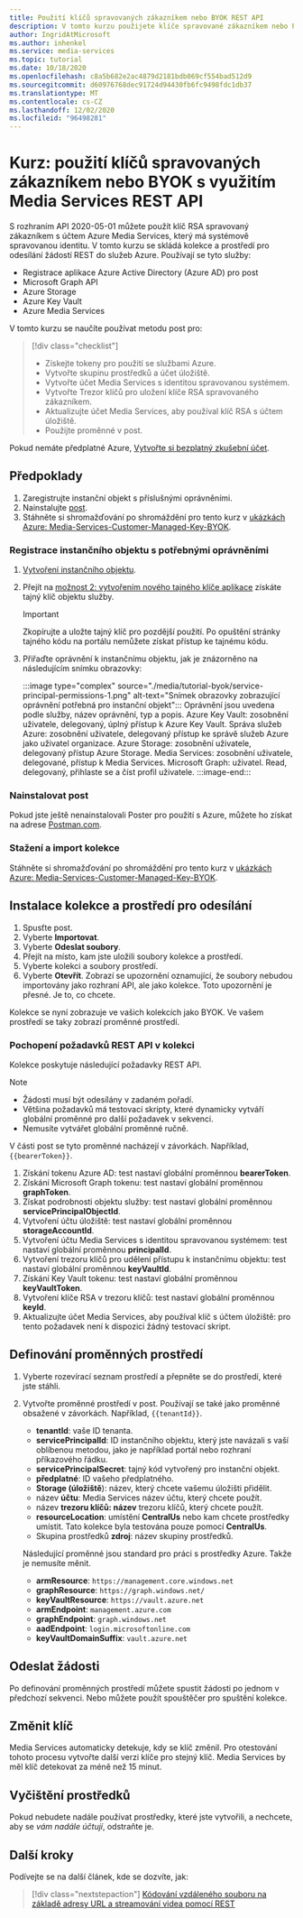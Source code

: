 ```yaml
---
title: Použití klíčů spravovaných zákazníkem nebo BYOK REST API
description: V tomto kurzu použijete klíče spravované zákazníkem nebo Přineste vlastní klíč (BYOK) s účtem úložiště Azure Media Services.
author: IngridAtMicrosoft
ms.author: inhenkel
ms.service: media-services
ms.topic: tutorial
ms.date: 10/18/2020
ms.openlocfilehash: c8a5b682e2ac4879d2181bdb069cf554bad512d9
ms.sourcegitcommit: d60976768dec91724d94430fb6fc9498fdc1db37
ms.translationtype: MT
ms.contentlocale: cs-CZ
ms.lasthandoff: 12/02/2020
ms.locfileid: "96498281"
---
```

# <a name="tutorial-use-customer-managed-keys-or-byok-with-media-services-rest-api"></a>Kurz: použití klíčů spravovaných zákazníkem nebo BYOK s využitím Media Services REST API

S rozhraním API 2020-05-01 můžete použít klíč RSA spravovaný zákazníkem s účtem Azure Media Services, který má systémově spravovanou identitu. V tomto kurzu se skládá kolekce a prostředí pro odesílání žádostí REST do služeb Azure. Používají se tyto služby:

- Registrace aplikace Azure Active Directory (Azure AD) pro post
- Microsoft Graph API
- Azure Storage
- Azure Key Vault
- Azure Media Services

V tomto kurzu se naučíte používat metodu post pro:

> [!div class="checklist"]
> - Získejte tokeny pro použití se službami Azure.
> - Vytvořte skupinu prostředků a účet úložiště.
> - Vytvořte účet Media Services s identitou spravovanou systémem.
> - Vytvořte Trezor klíčů pro uložení klíče RSA spravovaného zákazníkem.
> - Aktualizujte účet Media Services, aby používal klíč RSA s účtem úložiště.
> - Použijte proměnné v post.

Pokud nemáte předplatné Azure, [Vytvořte si bezplatný zkušební účet](https://azure.microsoft.com/free/).

## <a name="prerequisites"></a>Předpoklady

1. Zaregistrujte instanční objekt s příslušnými oprávněními.
1. Nainstalujte [post](https://www.postman.com).
1. Stáhněte si shromažďování po shromáždění pro tento kurz v [ukázkách Azure: Media-Services-Customer-Managed-Key-BYOK](https://github.com/Azure-Samples/media-services-customer-managed-keys-byok).

### <a name="register-a-service-principal-with-the-needed-permissions"></a>Registrace instančního objektu s potřebnými oprávněními

1. [Vytvoření instančního objektu](../../active-directory/develop/howto-create-service-principal-portal.md).
1. Přejít na [možnost 2: vytvořením nového tajného klíče aplikace](../../active-directory/develop/howto-create-service-principal-portal.md#authentication-two-options) získáte tajný klíč objektu služby.

   > [!IMPORTANT]
   >Zkopírujte a uložte tajný klíč pro pozdější použití. Po opuštění stránky tajného kódu na portálu nemůžete získat přístup ke tajnému kódu.

1. Přiřaďte oprávnění k instančnímu objektu, jak je znázorněno na následujícím snímku obrazovky:

   :::image type="complex" source="./media/tutorial-byok/service-principal-permissions-1.png" alt-text="Snímek obrazovky zobrazující oprávnění potřebná pro instanční objekt":::
   Oprávnění jsou uvedena podle služby, název oprávnění, typ a popis. Azure Key Vault: zosobnění uživatele, delegovaný, úplný přístup k Azure Key Vault. Správa služeb Azure: zosobnění uživatele, delegovaný přístup ke správě služeb Azure jako uživatel organizace. Azure Storage: zosobnění uživatele, delegovaný přístup Azure Storage. Media Services: zosobnění uživatele, delegované, přístup k Media Services. Microsoft Graph: uživatel. Read, delegovaný, přihlaste se a číst profil uživatele.
   :::image-end:::

### <a name="install-postman"></a>Nainstalovat post

Pokud jste ještě nenainstalovali Poster pro použití s Azure, můžete ho získat na adrese [Postman.com](https://www.postman.com/).

### <a name="download-and-import-the-collection"></a>Stažení a import kolekce

Stáhněte si shromažďování po shromáždění pro tento kurz v [ukázkách Azure: Media-Services-Customer-Managed-Key-BYOK](https://github.com/Azure-Samples/media-services-customer-managed-keys-byok).

## <a name="install-the-postman-collection-and-environment"></a>Instalace kolekce a prostředí pro odesílání

1. Spusťte post.
1. Vyberte **Importovat**.
1. Vyberte **Odeslat soubory**.
1. Přejít na místo, kam jste uložili soubory kolekce a prostředí.
1. Vyberte kolekci a soubory prostředí.
1. Vyberte **Otevřít**. Zobrazí se upozornění oznamující, že soubory nebudou importovány jako rozhraní API, ale jako kolekce. Toto upozornění je přesné. Je to, co chcete.

Kolekce se nyní zobrazuje ve vašich kolekcích jako BYOK. Ve vašem prostředí se taky zobrazí proměnné prostředí.

### <a name="understand-the-rest-api-requests-in-the-collection"></a>Pochopení požadavků REST API v kolekci

Kolekce poskytuje následující požadavky REST API.

> [!NOTE]
>
>- Žádosti musí být odesílány v zadaném pořadí.
>- Většina požadavků má testovací skripty, které dynamicky vytváří globální proměnné pro další požadavek v sekvenci.
>- Nemusíte vytvářet globální proměnné ručně.

V části post se tyto proměnné nacházejí v závorkách. Například, `{{bearerToken}}`.

1. Získání tokenu Azure AD: test nastaví globální proměnnou **bearerToken**.
2. Získání Microsoft Graph tokenu: test nastaví globální proměnnou **graphToken**.
3. Získat podrobnosti objektu služby: test nastaví globální proměnnou **servicePrincipalObjectId**.
4. Vytvoření účtu úložiště: test nastaví globální proměnnou **storageAccountId**.
5. Vytvoření účtu Media Services s identitou spravovanou systémem: test nastaví globální proměnnou **principalId**.
6. Vytvoření trezoru klíčů pro udělení přístupu k instančnímu objektu: test nastaví globální proměnnou **keyVaultId**.
7. Získání Key Vault tokenu: test nastaví globální proměnnou **keyVaultToken**.
8. Vytvoření klíče RSA v trezoru klíčů: test nastaví globální proměnnou **keyId**.
9. Aktualizujte účet Media Services, aby používal klíč s účtem úložiště: pro tento požadavek není k dispozici žádný testovací skript.

## <a name="define-environment-variables"></a>Definování proměnných prostředí

1. Vyberte rozevírací seznam prostředí a přepněte se do prostředí, které jste stáhli.
1. Vytvořte proměnné prostředí v post. Používají se také jako proměnné obsažené v závorkách. Například, `{{tenantId}}`.

    - **tenantId**: vaše ID tenanta.
    - **servicePrincipalId**: ID instančního objektu, který jste navázali s vaší oblíbenou metodou, jako je například portál nebo rozhraní příkazového řádku.
    - **servicePrincipalSecret**: tajný kód vytvořený pro instanční objekt.
    - **předplatné**: ID vašeho předplatného.
    - **Storage (úložiště**): název, který chcete vašemu úložišti přidělit.
    - název **účtu**: Media Services název účtu, který chcete použít.
    - název **trezoru klíčů: název** trezoru klíčů, který chcete použít.
    - **resourceLocation**: umístění **CentralUs** nebo kam chcete prostředky umístit. Tato kolekce byla testována pouze pomocí **CentralUs**.
    - Skupina prostředků **zdroj**: název skupiny prostředků.

    Následující proměnné jsou standard pro práci s prostředky Azure. Takže je nemusíte měnit.

    - **armResource**: `https://management.core.windows.net`
    - **graphResource**: `https://graph.windows.net/`
    - **keyVaultResource**: `https://vault.azure.net`
    - **armEndpoint**: `management.azure.com`
    - **graphEndpoint**: `graph.windows.net`
    - **aadEndpoint**: `login.microsoftonline.com`
    - **keyVaultDomainSuffix**: `vault.azure.net`

## <a name="send-the-requests"></a>Odeslat žádosti

Po definování proměnných prostředí můžete spustit žádosti po jednom v předchozí sekvenci. Nebo můžete použít spouštěčer pro spuštění kolekce.

## <a name="change-the-key"></a>Změnit klíč

Media Services automaticky detekuje, kdy se klíč změnil. Pro otestování tohoto procesu vytvořte další verzi klíče pro stejný klíč. Media Services by měl klíč detekovat za méně než 15 minut.

## <a name="clean-up-resources"></a>Vyčištění prostředků

Pokud nebudete nadále používat prostředky, které jste vytvořili, a nechcete, aby se *vám nadále účtují*, odstraňte je.

## <a name="next-steps"></a>Další kroky

Podívejte se na další článek, kde se dozvíte, jak:
> [!div class="nextstepaction"]
> [Kódování vzdáleného souboru na základě adresy URL a streamování videa pomocí REST](stream-files-tutorial-with-rest.md)